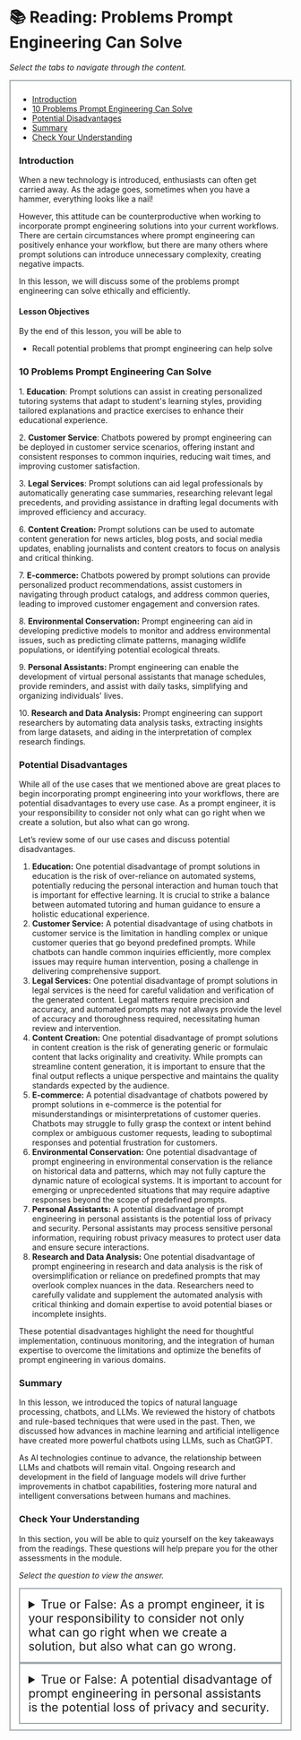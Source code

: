 # 📚 Reading: Problems Prompt Engineering Can Solve

<p><em>Select the tabs to navigate through the content.</em></p>
<div style="margin: 1em 0%; padding: 10px 15px; border: 2px solid #A2AAAD; background: #ffffff; font-size: 100%; overflow: auto;">
<div class="enhanceable_content tabs">
<ul>
<li><a href="#fragment-1">Introduction</a></li>
<li><a href="#fragment-2">10 Problems Prompt Engineering Can Solve</a></li>
<li><a href="#fragment-3">Potential Disadvantages</a></li>
<li><a href="#fragment-4">Summary</a></li>
<li><a href="#fragment-5">Check Your Understanding</a></li>
</ul>
<div id="fragment-1" style="overflow: auto:;">
<h3>Introduction</h3>
<p>When a new technology is introduced, enthusiasts can often get carried away. As the adage goes, sometimes when you have a hammer, everything looks like a nail!</p>
<p>However, this attitude can be counterproductive when working to incorporate prompt engineering solutions into your current workflows. There are certain circumstances where prompt engineering can positively enhance your workflow, but there are many others where prompt solutions can introduce unnecessary complexity, creating negative impacts.</p>
<p>In this lesson, we will discuss some of the problems prompt engineering can solve ethically and efficiently.</p>
<h4>Lesson Objectives</h4>
<p>By the end of this lesson, you will be able to&nbsp;</p>
<ul>
<li>Recall potential problems that prompt engineering can help solve</li>
</ul>
</div>
<div id="fragment-2" style="overflow: auto:;">
<h3>10 Problems Prompt Engineering Can Solve</h3>
<p>1. <strong>Education</strong>: Prompt solutions can assist in creating personalized tutoring systems that adapt to student's learning styles, providing tailored explanations and practice exercises to enhance their educational experience.</p>
<p>2. <strong>Customer Service</strong>: Chatbots powered by prompt engineering can be deployed in customer service scenarios, offering instant and consistent responses to common inquiries, reducing wait times, and improving customer satisfaction.</p>
<p>3. <strong>Legal Services</strong>: Prompt solutions can aid legal professionals by automatically generating case summaries, researching relevant legal precedents, and providing assistance in drafting legal documents with improved efficiency and accuracy.</p>
<p>6. <strong>Content Creation:</strong> Prompt solutions can be used to automate content generation for news articles, blog posts, and social media updates, enabling journalists and content creators to focus on analysis and critical thinking.</p>
<p>7. <strong>E-commerce:</strong> Chatbots powered by prompt solutions can provide personalized product recommendations, assist customers in navigating through product catalogs, and address common queries, leading to improved customer engagement and conversion rates.</p>
<p>8. <strong>Environmental Conservation:</strong> Prompt engineering can aid in developing predictive models to monitor and address environmental issues, such as predicting climate patterns, managing wildlife populations, or identifying potential ecological threats.</p>
<p>9. <strong>Personal Assistants:</strong> Prompt engineering can enable the development of virtual personal assistants that manage schedules, provide reminders, and assist with daily tasks, simplifying and organizing individuals' lives.</p>
<p>10. <strong>Research and Data Analysis:</strong> Prompt engineering can support researchers by automating data analysis tasks, extracting insights from large datasets, and aiding in the interpretation of complex research findings.</p>
</div>
<div id="fragment-3" style="overflow: auto:;">
<h3>Potential Disadvantages</h3>
<p>While all of the use cases that we mentioned above are great places to begin incorporating prompt engineering into your workflows, there are potential disadvantages to every use case. As a prompt engineer, it is your responsibility to consider not only what can go right when we create a solution, but also what can go wrong.</p>
<p>Let’s review some of our use cases and discuss potential disadvantages.&nbsp;</p>
<ol style="list-style-type: decimal;">
<li><strong>Education:</strong> One potential disadvantage of prompt solutions in education is the risk of over-reliance on automated systems, potentially reducing the personal interaction and human touch that is important for effective learning. It is crucial to strike a balance between automated tutoring and human guidance to ensure a holistic educational experience.</li>
<li><strong>Customer Service:</strong> A potential disadvantage of using chatbots in customer service is the limitation in handling complex or unique customer queries that go beyond predefined prompts. While chatbots can handle common inquiries efficiently, more complex issues may require human intervention, posing a challenge in delivering comprehensive support.</li>
<li><strong>Legal Services:</strong> One potential disadvantage of prompt solutions in legal services is the need for careful validation and verification of the generated content. Legal matters require precision and accuracy, and automated prompts may not always provide the level of accuracy and thoroughness required, necessitating human review and intervention.</li>
<li><strong>Content Creation:</strong> One potential disadvantage of prompt solutions in content creation is the risk of generating generic or formulaic content that lacks originality and creativity. While prompts can streamline content generation, it is important to ensure that the final output reflects a unique perspective and maintains the quality standards expected by the audience.</li>
<li><strong>E-commerce:</strong> A potential disadvantage of chatbots powered by prompt solutions in e-commerce is the potential for misunderstandings or misinterpretations of customer queries. Chatbots may struggle to fully grasp the context or intent behind complex or ambiguous customer requests, leading to suboptimal responses and potential frustration for customers.</li>
<li><strong>Environmental Conservation:</strong> One potential disadvantage of prompt engineering in environmental conservation is the reliance on historical data and patterns, which may not fully capture the dynamic nature of ecological systems. It is important to account for emerging or unprecedented situations that may require adaptive responses beyond the scope of predefined prompts.</li>
<li><strong>Personal Assistants:</strong> A potential disadvantage of prompt engineering in personal assistants is the potential loss of privacy and security. Personal assistants may process sensitive personal information, requiring robust privacy measures to protect user data and ensure secure interactions.</li>
<li><strong>Research and Data Analysis:</strong> One potential disadvantage of prompt engineering in research and data analysis is the risk of oversimplification or reliance on predefined prompts that may overlook complex nuances in the data. Researchers need to carefully validate and supplement the automated analysis with critical thinking and domain expertise to avoid potential biases or incomplete insights.</li>
</ol>
<p>These potential disadvantages highlight the need for thoughtful implementation, continuous monitoring, and the integration of human expertise to overcome the limitations and optimize the benefits of prompt engineering in various domains.</p>
</div>
<div id="fragment-4" style="overflow: auto:;">
<h3>Summary</h3>
<p>In this lesson, we introduced the topics of natural language processing, chatbots, and LLMs. We reviewed the history of chatbots and rule-based techniques that were used in the past. Then, we discussed how advances in machine learning and artificial intelligence have created more powerful chatbots using LLMs, such as ChatGPT.</p>
<p>As AI technologies continue to advance, the relationship between LLMs and chatbots will remain vital. Ongoing research and development in the field of language models will drive further improvements in chatbot capabilities, fostering more natural and intelligent conversations between humans and machines.</p>
</div>
<div id="fragment-5" style="overflow: auto:;">
<h3>Check Your Understanding</h3>
<p>In this section, you will be able to quiz yourself on the key takeaways from the readings. These questions will help prepare you for the other assessments in the module.&nbsp;</p>
<p><em>Select the question to view the answer.</em></p>
<details>
<summary style="padding: 15px; font-size: 150%; border: 2px solid #A2AAAD;">True or False: As a prompt engineer, it is your responsibility to consider not only what can go right when we create a solution, but also what can go wrong.</summary>
<p style="margin-left: 10px;">True, there are certain circumstances where prompt engineering can positively enhance your workflow, but there are many others where prompt solutions can introduce unnecessary complexity, creating negative impacts.</p>
</details><details>
<summary style="padding: 15px; font-size: 150%; border: 2px solid #A2AAAD;">True or False: A potential disadvantage of prompt engineering in personal assistants is the potential loss of privacy and security.</summary>
<p style="margin-left: 10px;">True, personal assistants may process sensitive personal information, requiring robust privacy measures to protect user data and ensure secure interactions.</p>
</details></div>
</div>
</div>